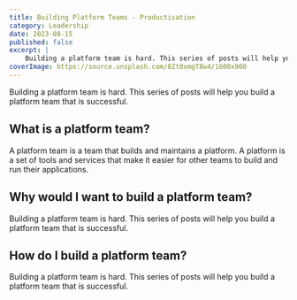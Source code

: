 ```yaml
---
title: Building Platform Teams - Productisation
category: Leadership
date: 2023-08-15
published: false
excerpt: |
    Building a platform team is hard. This series of posts will help you build a platform team that is successful.
coverImage: https://source.unsplash.com/8Zt0xmgT8w4/1600x900
---
```


Building a platform team is hard. This series of posts will help you build a platform team that is successful.

## What is a platform team?

A platform team is a team that builds and maintains a platform. A platform is a set of tools and services that make it easier for other teams to build and run their applications.

## Why would I want to build a platform team?

Building a platform team is hard. This series of posts will help you build a platform team that is successful.

## How do I build a platform team?

Building a platform team is hard. This series of posts will help you build a platform team that is successful.